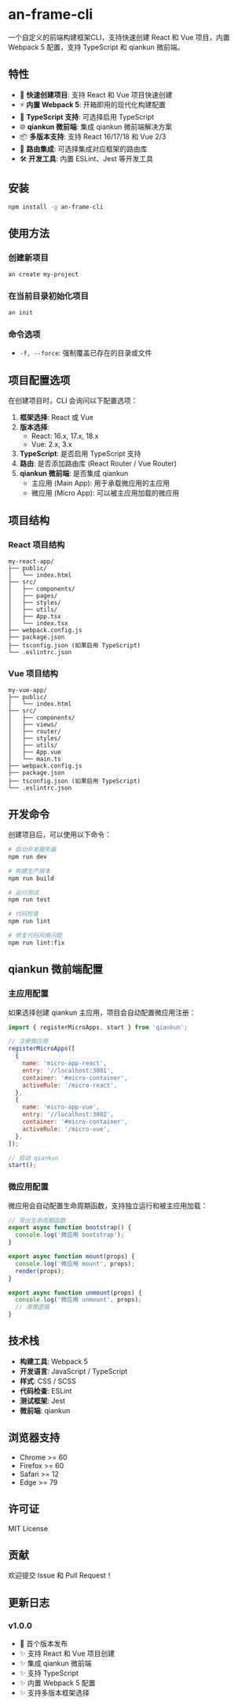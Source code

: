# an-frame-cli

一个自定义的前端构建框架CLI，支持快速创建 React 和 Vue 项目，内置 Webpack 5 配置，支持 TypeScript 和 qiankun 微前端。

## 特性

- 🚀 **快速创建项目**: 支持 React 和 Vue 项目快速创建
- ⚡ **内置 Webpack 5**: 开箱即用的现代化构建配置
- 🎯 **TypeScript 支持**: 可选择启用 TypeScript
- 🌐 **qiankun 微前端**: 集成 qiankun 微前端解决方案
- 📦 **多版本支持**: 支持 React 16/17/18 和 Vue 2/3
- 🔧 **路由集成**: 可选择集成对应框架的路由库
- 🛠️ **开发工具**: 内置 ESLint、Jest 等开发工具

## 安装

```bash
npm install -g an-frame-cli
```

## 使用方法

### 创建新项目

```bash
an create my-project
```

### 在当前目录初始化项目

```bash
an init
```

### 命令选项

- `-f, --force`: 强制覆盖已存在的目录或文件

## 项目配置选项

在创建项目时，CLI 会询问以下配置选项：

1. **框架选择**: React 或 Vue
2. **版本选择**: 
   - React: 16.x, 17.x, 18.x
   - Vue: 2.x, 3.x
3. **TypeScript**: 是否启用 TypeScript 支持
4. **路由**: 是否添加路由库 (React Router / Vue Router)
5. **qiankun 微前端**: 是否集成 qiankun
   - 主应用 (Main App): 用于承载微应用的主应用
   - 微应用 (Micro App): 可以被主应用加载的微应用

## 项目结构

### React 项目结构

```
my-react-app/
├── public/
│   └── index.html
├── src/
│   ├── components/
│   ├── pages/
│   ├── styles/
│   ├── utils/
│   ├── App.tsx
│   └── index.tsx
├── webpack.config.js
├── package.json
├── tsconfig.json (如果启用 TypeScript)
└── .eslintrc.json
```

### Vue 项目结构

```
my-vue-app/
├── public/
│   └── index.html
├── src/
│   ├── components/
│   ├── views/
│   ├── router/
│   ├── styles/
│   ├── utils/
│   ├── App.vue
│   └── main.ts
├── webpack.config.js
├── package.json
├── tsconfig.json (如果启用 TypeScript)
└── .eslintrc.json
```

## 开发命令

创建项目后，可以使用以下命令：

```bash
# 启动开发服务器
npm run dev

# 构建生产版本
npm run build

# 运行测试
npm run test

# 代码检查
npm run lint

# 修复代码风格问题
npm run lint:fix
```

## qiankun 微前端配置

### 主应用配置

如果选择创建 qiankun 主应用，项目会自动配置微应用注册：

```javascript
import { registerMicroApps, start } from 'qiankun';

// 注册微应用
registerMicroApps([
  {
    name: 'micro-app-react',
    entry: '//localhost:3001',
    container: '#micro-container',
    activeRule: '/micro-react',
  },
  {
    name: 'micro-app-vue',
    entry: '//localhost:3002', 
    container: '#micro-container',
    activeRule: '/micro-vue',
  },
]);

// 启动 qiankun
start();
```

### 微应用配置

微应用会自动配置生命周期函数，支持独立运行和被主应用加载：

```javascript
// 导出生命周期函数
export async function bootstrap() {
  console.log('微应用 bootstrap');
}

export async function mount(props) {
  console.log('微应用 mount', props);
  render(props);
}

export async function unmount(props) {
  console.log('微应用 unmount', props);
  // 清理逻辑
}
```

## 技术栈

- **构建工具**: Webpack 5
- **开发语言**: JavaScript / TypeScript
- **样式**: CSS / SCSS
- **代码检查**: ESLint
- **测试框架**: Jest
- **微前端**: qiankun

## 浏览器支持

- Chrome >= 60
- Firefox >= 60
- Safari >= 12
- Edge >= 79

## 许可证

MIT License

## 贡献

欢迎提交 Issue 和 Pull Request！

## 更新日志

### v1.0.0

- 🎉 首个版本发布
- ✨ 支持 React 和 Vue 项目创建
- ✨ 集成 qiankun 微前端
- ✨ 支持 TypeScript
- ✨ 内置 Webpack 5 配置
- ✨ 支持多版本框架选择

